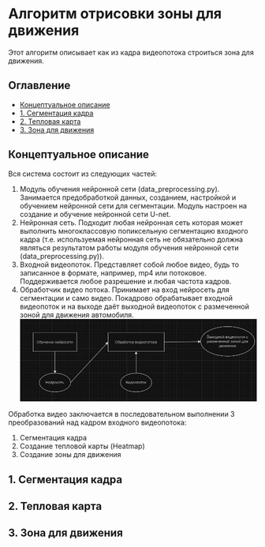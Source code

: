 # Алгоритм отрисовки зоны для движения
Этот алгоритм описывает как из кадра видеопотока строиться зона для движения.
## Оглавление
- [Концептуальное описание](#общее)
- [1. Сегментация кадра](#сегментация)
- [2. Тепловая карта](#heatmap)
- [3. Зона для движения](#зона)

## Концептуальное описание
Вся система состоит из следующих частей:
1) Модуль обучения нейронной сети (data_preprocessing.py). Занимается предобработкой данных, созданием, настройкой и обучением нейронной сети для сегментации. Модуль настроен на создание и обучение нейронной сети U-net.
2) Нейронная сеть. Подходит любая нейронная сеть которая может выполнить многоклассовую попиксельную сегментацию входного кадра (т.е. используемая нейронная сеть не обязательно должна являться результатом работы модуля обучения нейронной сети (data_preprocessing.py)).
3) Входной видеопоток. Представляет собой любое видео, будь то записанное в формате, например, mp4 или потоковое. Поддерживается любое разрешение и любая частота кадров.
4) Обработчик видео потока. Принимает на вход нейросеть для сегментации и само видео. Покадрово обрабатывает входной видеопоток и на выходе даёт выходной видеопоток с размеченной зоной для движения автомобиля.
![Общая схема работы программного модуля](1.jpg)

Обработка видео заключается в последовательном выполнении 3 преобразований над кадром входного видеопотока:
1) Сегментация кадра
2) Создание тепловой карты (Heatmap)
3) Создание зоны для движения
   
## 1. Сегментация кадра

## 2. Тепловая карта

## 3. Зона для движения
